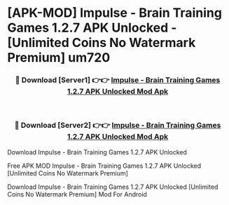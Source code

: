 # [APK-MOD] Impulse - Brain Training Games 1.2.7 APK Unlocked - [Unlimited Coins No Watermark Premium] um720



<div align="center">
<h3>🔴 Download [Server1] 👉👉 <a href="https://momento.my/?title=Impulse_-_Brain_Training_Games_1.2.7_APK_Unlocked">Impulse - Brain Training Games 1.2.7 APK Unlocked Mod Apk</a></h3><br>

<h3>🔴 Download [Server2] 👉👉 <a href="https://momento.my/?title=Impulse_-_Brain_Training_Games_1.2.7_APK_Unlocked">Impulse - Brain Training Games 1.2.7 APK Unlocked Mod Apk</a></h3>
</div>



Download Impulse - Brain Training Games 1.2.7 APK Unlocked 

Free APK MOD Impulse - Brain Training Games 1.2.7 APK Unlocked [Unlimited Coins No Watermark Premium]

Download Impulse - Brain Training Games 1.2.7 APK Unlocked [Unlimited Coins No Watermark Premium] Mod For Android
